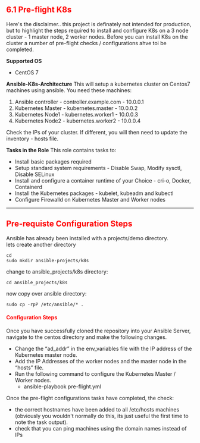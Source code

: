 ## <font color='red'>6.1 Pre-flight K8s</font>
Here's the disclaimer..  this project is definately not intended for production, but to highlight the steps required to install and configure K8s on a 3 node cluster - 1 master node, 2 worker nodes. Before you can install K8s on the cluster a number of pre-flight checks / configurations ahve toi be completed.

**Supported OS**
* CentOS 7

**Ansible-K8s-Architecture**
This will setup a kubernetes cluster on Centos7 machines using ansible.
You need these machines:
1. Ansible controller - controller.example.com    - 10.0.0.1 
2. Kubernetes Master  - kubernetes.master         - 10.0.0.2 
3. Kubernetes Node1   - kubernetes.worker1        - 10.0.0.3 
4. Kubernetes Node2   - kubernetes.worker2        - 10.0.0.4 

Check the IPs of your cluster. If different, you will then need to update the inventory - hosts file.


**Tasks in the Role**
This role contains tasks to:
- Install basic packages required
- Setup standard system requirements - Disable Swap, Modify sysctl, Disable SELinux
- Install and configure a container runtime of your Choice - cri-o, Docker, Containerd
- Install the Kubernetes packages - kubelet, kubeadm and kubectl
- Configure Firewalld on Kubernetes Master and Worker nodes

---

## <font color='red'>Pre-requiste Configuration Steps</font>
Ansible has already been installed with a projects/demo directory.   
lets create another directory 
```
cd
sudo mkdir ansible-projects/k8s
```
change to ansible_projects/k8s directory:
```
cd ansible_projects/k8s
```
now copy over ansible directory:
```
sudo cp -rpP /etc/ansible/* .
```



#### <font color='red'>Configuration Steps</font>
Once you have successfully cloned the repository into your Ansible Server, navigate to the centos directory and make the following changes.
* Change the “ad_addr” in the env_variables file with the IP address of the Kubernetes master node.
* Add the IP Addresses of the worker nodes and the master node in the “hosts” file.
* Run the following command to configure the Kubernetes Master / Worker nodes.
  * ansible-playbook pre-flight.yml

Once the pre-flight configurations tasks have completed, the check:
* the correct hostnames have been added to all /etc/hosts machines (obviously you wouldn't normally do this, its just useful the first time to note the task output).
* check that you can ping machines using the domain names instead of IPs





```

